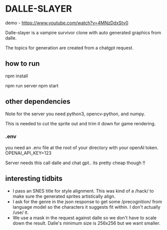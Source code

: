 # DALLE-SLAYER

demo - https://www.youtube.com/watch?v=4MNzDdxStv0

Dalle-slayer is a vampire survivor clone with auto generated graphics from dalle. 

The topics for generation are created from a chatgpt request.

## how to run

npm install

npm run server
npm start

## other dependencies

Note for the server you need python3, opencv-python, and numpy.

This is needed to cut the sprite out and trim it down for game rendering.

### .env

you need an .env file at the root of your directory with your openAI token.
OPENAI_API_KEY=123

Server needs this call dalle and chat gpt.. its pretty cheap though !!

## interesting tidbits
* I pass an SNES title for style alignment. This was kind of a /hack/ to make sure the generated sprites artistically align.
* I ask for the genre in the json response to get some /precognition/ from language model so the characters it suggests fit within. I don't actually /use/ it.
* We use a mask in the request against dalle so we don't have to scale down the result. Dalle's minimum size is 256x256 but we want smaller.
